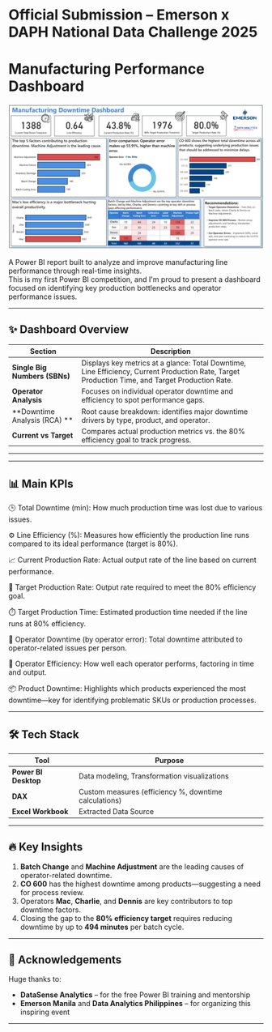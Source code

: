 # Official Submission – Emerson x DAPH National Data Challenge 2025
# Manufacturing Performance Dashboard  
![Dashboard Overview](Images/ManufacturingDownTime_Dashboard.png)

A Power BI report built to analyze and improve manufacturing line performance through real-time insights.  
This is my first Power BI competition, and I'm proud to present a dashboard focused on identifying key production bottlenecks and operator performance issues.

---

## ✨ Dashboard Overview

| Section | Description |
|---------|-------------|
| **Single Big Numbers (SBNs)** | Displays key metrics at a glance: Total Downtime, Line Efficiency, Current Production Rate, Target Production Time, and Target Production Rate. |
| **Operator Analysis** | Focuses on individual operator downtime and efficiency to spot performance gaps. |
| **Downtime Analysis (RCA) ** | Root cause breakdown: identifies major downtime drivers by type, product, and operator. |
| **Current vs Target** | Compares actual production metrics vs. the 80% efficiency goal to track progress. |

---

---

## 📊 Main KPIs
🕒 Total Downtime (min):
How much production time was lost due to various issues.

⚙️ Line Efficiency (%):
Measures how efficiently the production line runs compared to its ideal performance (target is 80%).

📈 Current Production Rate:
Actual output rate of the line based on current performance.

🎯 Target Production Rate:
Output rate required to meet the 80% efficiency goal.

⏱️ Target Production Time:
Estimated production time needed if the line runs at 80% efficiency.

👷 Operator Downtime (by operator error):
Total downtime attributed to operator-related issues per person.

💪 Operator Efficiency:
How well each operator performs, factoring in time and output.

📦 Product Downtime:
Highlights which products experienced the most downtime—key for identifying problematic SKUs or production processes.

---

## 🛠️ Tech Stack
| Tool | Purpose |
|------|---------|
| **Power BI Desktop** | Data modeling, Transformation visualizations |
| **DAX** | Custom measures (efficiency %, downtime calculations) |
| **Excel Workbook** | Extracted Data Source

---

## 🔥 Key Insights

1. **Batch Change** and **Machine Adjustment** are the leading causes of operator-related downtime.
2. **CO 600** has the highest downtime among products—suggesting a need for process review.
3. Operators **Mac**, **Charlie**, and **Dennis** are key contributors to top downtime factors.
4. Closing the gap to the **80% efficiency target** requires reducing downtime by up to **494 minutes** per batch cycle.

---

## 🙌 Acknowledgements

Huge thanks to:
- **DataSense Analytics** – for the free Power BI training and mentorship  
- **Emerson Manila** and **Data Analytics Philippines** – for organizing this inspiring event

---


